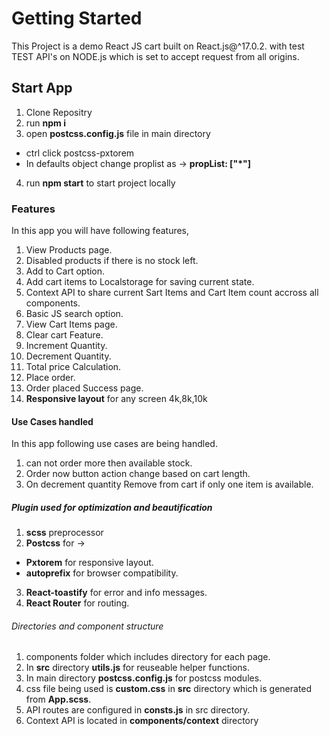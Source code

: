 # Getting Started

This Project is a demo React JS cart built on React.js@^17.0.2. with test TEST API's on NODE.js which is set to accept request from all origins.

## Start App

1. Clone Repositry
2. run **npm i**
3. open **postcss.config.js** file in main directory 
* ctrl click postcss-pxtorem
* In defaults object change proplist as -> **propList: ["*"]**
4. run **npm start** to start project locally

### Features

In this app you will have following features,
1. View Products page.
2. Disabled products if there is no stock left.
3. Add to Cart option.
4. Add cart items to Localstorage for saving current state.
5. Context API to share current Sart Items and Cart Item count accross all components.
6. Basic JS search option.
7. View Cart Items page.
8. Clear cart Feature.
9. Increment Quantity.
10. Decrement Quantity.
11. Total price Calculation.
12. Place order.
13. Order placed Success page.
14. **Responsive layout** for any screen 4k,8k,10k

#### Use Cases handled 
In this app following use cases are being handled.
1. can not order more then available stock.
2. Order now button action change based on cart length.
3. On decrement quantity Remove from cart if only one item is available.

##### Plugin used for optimization and beautification
1. **scss** preprocessor 
2. **Postcss** for ->
* **Pxtorem** for responsive layout.
* **autoprefix** for browser compatibility.
3. **React-toastify** for error and info messages.
4. **React Router** for routing.

###### Directories and component structure
1. components folder which includes directory for each page.
2. In **src** directory **utils.js** for reuseable helper functions.
3. In main directory **postcss.config.js** for postcss modules.
4. css file being used is **custom.css** in **src** directory which is generated from **App.scss**.
5. API routes are configured in **consts.js** in src directory.
6. Context API is located in **components/context** directory


